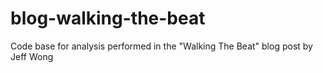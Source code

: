blog-walking-the-beat
=====================

Code base for analysis performed in the "Walking The Beat" blog post by Jeff Wong
